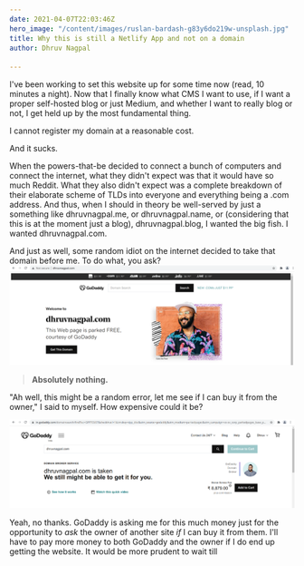 ```yaml
---
date: 2021-04-07T22:03:46Z
hero_image: "/content/images/ruslan-bardash-g83y6do219w-unsplash.jpg"
title: Why this is still a Netlify App and not on a domain
author: Dhruv Nagpal

---
```

I've been working to set this website up for some time now (read, 10 minutes a night). Now that I finally know what CMS I want to use, if I want a proper self-hosted blog or just Medium, and whether I want to really blog or not, I get held up by the most fundamental thing.

I cannot register my domain at a reasonable cost.

And it sucks.

When the powers-that-be decided to connect a bunch of computers and connect the internet, what they didn't expect was that it would have so much Reddit. What they also didn't expect was a complete breakdown of their elaborate scheme of TLDs into everyone and everything being a .com address. And thus, when I should in theory be well-served by just a something like dhruvnagpal.me, or dhruvnagpal.name, or (considering that this is at the moment just a blog), dhruvnagpal.blog, I wanted the big fish. I wanted dhruvnagpal.com.

And just as well, some random idiot on the internet decided to take that domain before me. To do what, you ask?![](/content/images/dhruvnagpal-com-landing-page.png)

> **Absolutely nothing.** 

"Ah well, this might be a random error, let me see if I can buy it from the owner," I said to myself. How expensive could it be?

![](/content/images/dhruvnagpal-com-brokerage-page-godaddy.png)

Yeah, no thanks. GoDaddy is asking me for this much money just for the opportunity to _ask_ the owner of another site _if_ I can buy it from them. I'll have to pay more money to both GoDaddy and the owner if I do end up getting the website. It would be more prudent to wait till